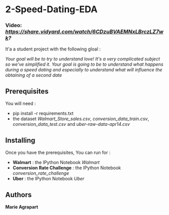 # 2-Speed-Dating-EDA

### Video: *https://share.vidyard.com/watch/6CDzuBVAEMNxLBrczLZ7wk?*

It'a a student project with the following gloal : 

*Your goal will be to try to understand love! It's a very complicated subject so we've simplified it. Your goal is going to be to understand what happens during a speed dating and especially to understand what will influence the obtaining of a second date*

## Prerequisites

You will need : 
- pip install -r requirements.txt 
- the dataset *Walmart_Store_sales.csv*, *conversion_data_train.csv*,  *conversion_data_test.csv* and *uber-raw-data-apr14.csv*

## Installing 

Once you have the prerequisites, 
You can run for : 
- **Walmart** : the IPython Notebook *Walmart*
- **Conversion Rate Challenge** : the IPython Notebook *conversion_rate_challenge*
- **Uber** : the IPython Notebook *Uber*
 
## Authors

**Marie Agrapart** 